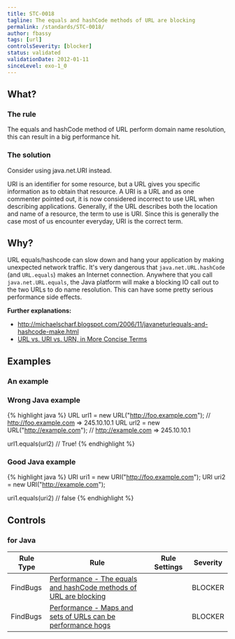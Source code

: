 ```yaml
---
title: STC-0018
tagline: The equals and hashCode methods of URL are blocking
permalink: /standards/STC-0018/
author: fbassy
tags: [url]
controlsSeverity: [blocker]
status: validated
validationDate: 2012-01-11
sinceLevel: exo-1_0
---
```


<a name="what"></a>
## What?

### <i class="fa fa-info-circle"></i> The rule

The equals and hashCode method of URL perform domain name resolution, this can result in a big performance hit.

### <i class="fa fa-lightbulb-o"></i> The solution

Consider using java.net.URI instead.

URI is an identifier for some resource, but a URL gives you specific
information as to obtain that resource. A URI is a URL and as one commenter
pointed out, it is now considered incorrect to use URL when describing
applications. Generally, if the URL describes both the location and name of
a resource, the term to use is URI. Since this is generally the case most
of us encounter everyday, URI is the correct term.

<a name="why"></a>
## Why?

URL equals/hashcode can slow down and hang your application by making
unexpected network traffic. It's very dangerous that `java.net.URL.hashCode`
(and `URL.equals`) makes an Internet connection. Anywhere that you call
`java.net.URL.equals`, the Java platform will make a blocking IO call out to
the two URLs to do name resolution. This can have some pretty serious
performance side effects.

**Further explanations:**

  * <http://michaelscharf.blogspot.com/2006/11/javaneturlequals-and-hashcode-make.html>
  * [URL vs. URI vs. URN, in More Concise Terms](/standards/STC-0018-EX_01/)

<a name="examples"></a>
## Examples

### An example

<div class="panel panel-danger">
  <div class="panel-heading">
    <h3 class="panel-title"><i class="fa fa-thumbs-down pull-right"></i> Wrong Java example</h3>
  </div>
  <div class="panel-body">

{% highlight java %}
URL url1 = new URL("http://foo.example.com");  // http://foo.example.com => 245.10.10.1
URL url2 = new URL("http://example.com");      // http://example.com => 245.10.10.1

url1.equals(url2) // True!
{% endhighlight %}

  </div>
</div>


<div class="panel panel-success">
  <div class="panel-heading">
    <h3 class="panel-title"><i class="fa fa-thumbs-up pull-right"></i> Good Java example</h3>
  </div>
  <div class="panel-body">

{% highlight java %}
URI uri1 = new URI("http://foo.example.com");
URI uri2 = new URI("http://example.com");

uri1.equals(uri2) // false
{% endhighlight %}

  </div>
</div>


<a name="controls"></a>
## <i class="fa fa-shield"></i> Controls

### for Java

<div class="table-responsive">
  <table class="table">
    <thead>
      <tr>
        <th>Rule Type</th>
        <th>Rule</th>
        <th>Rule Settings</th>
        <th>Severity</th>
      </tr>
    </thead>
    <tbody>
    <tr>
      <td>FindBugs</td>
      <td><a href="http://findbugs.sourceforge.net/bugDescriptions.html#DMI_BLOCKING_METHODS_ON_URL">Performance - The equals and hashCode methods of URL are blocking</a></td>
       <td>
       </td>
       <td>BLOCKER</td>
     </tr>
     <tr>
       <td>FindBugs</td>
       <td><a href="http://findbugs.sourceforge.net/bugDescriptions.html#DMI_COLLECTION_OF_URLS" >Performance - Maps and sets of URLs can be performance hogs</a></td>
       <td>
       </td>
       <td>BLOCKER</td>
     </tr>
   </tbody>
  </table>
</div>
